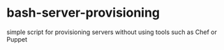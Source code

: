 bash-server-provisioning
========================

simple script for provisioning servers without using tools such as Chef or Puppet

